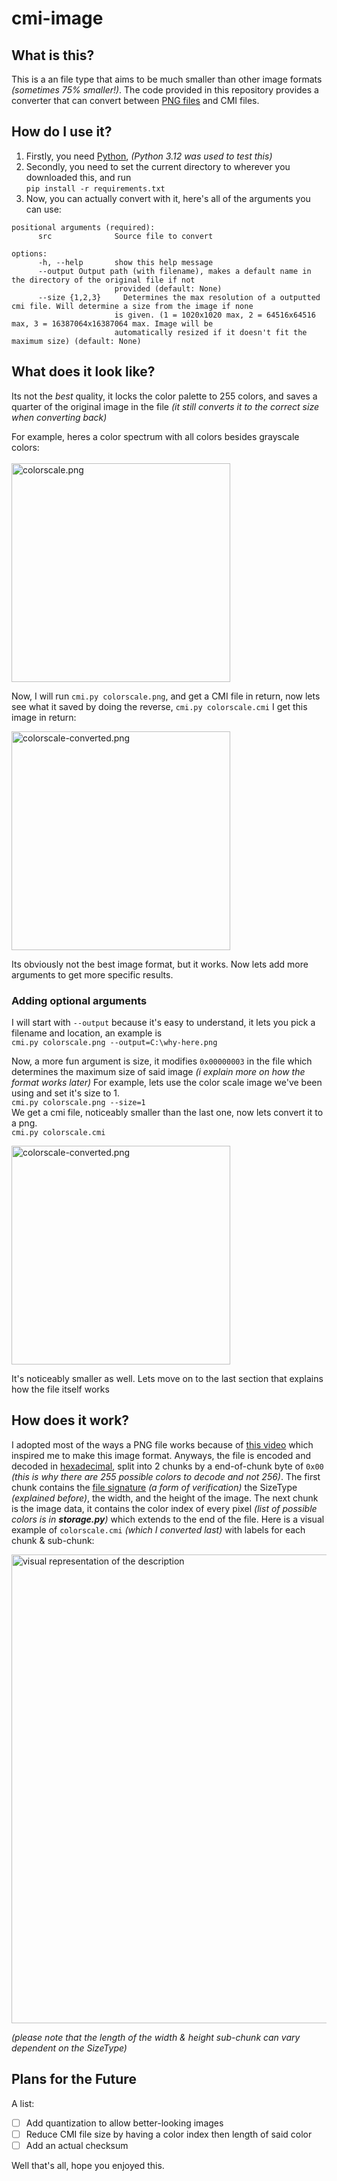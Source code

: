 # cmi-image

## What is this?
This is a an file type that aims to be much smaller than other image formats *(sometimes 75% smaller!)*. The code provided in this repository provides a converter that can convert between [PNG files](https://en.wikipedia.org/wiki/PNG) and CMI files.

## How do I use it?
1. Firstly, you need [Python](https://www.python.org/downloads/), *(Python 3.12 was used to test this)*
2. Secondly, you need to set the current directory to wherever you downloaded this, and run
<br>`pip install -r requirements.txt`<br>
4. Now, you can actually convert with it, here's all of the arguments you can use:

```
positional arguments (required):
	  src              Source file to convert

options:
	  -h, --help       show this help message
	  --output Output path (with filename), makes a default name in the directory of the original file if not
	                   provided (default: None)
	  --size {1,2,3}     Determines the max resolution of a outputted cmi file. Will determine a size from the image if none
	                   is given. (1 = 1020x1020 max, 2 = 64516x64516 max, 3 = 16387064x16387064 max. Image will be
	                   automatically resized if it doesn't fit the maximum size) (default: None)
```

## What does it look like?
Its not the *best* quality, it locks the color palette to 255 colors, and saves a quarter of the original image in the file *(it still converts it to the correct size when converting back)*

For example, heres a color spectrum with all colors besides grayscale colors:
<br><br><img src="https://i.postimg.cc/wjyW5sG4/colorscale.png" alt="colorscale.png" width="350"> 

Now, I will run `cmi.py colorscale.png`, and get a CMI file in return, now lets see what it saved by doing the reverse, `cmi.py colorscale.cmi`
I get this image in return:

<img src="https://i.postimg.cc/Jz59HXHw/rainbowres-converted.png" alt="colorscale-converted.png" width="350"> 

Its obviously not the best image format, but it works. Now lets add more arguments to get more specific results.

### Adding optional arguments
I will start with `--output` because it's easy to understand, it lets you pick a filename and location, an example is <br>`cmi.py colorscale.png --output=C:\why-here.png`

Now, a more fun argument is size, it modifies `0x00000003` in the file which determines the maximum size of said image *(i explain more on how the format works later)* For example, lets use the color scale image we've been using and set it's size to 1.
<br>`cmi.py colorscale.png --size=1`<br>
We get a cmi file, noticeably smaller than the last one, now lets convert it to a png.
<br>`cmi.py colorscale.cmi`<br>

<img src="https://i.postimg.cc/wxPVFBY1/rainbowres-converted.png" alt="colorscale-converted.png" width="350"> 

It's noticeably smaller as well. Lets move on to the last section that explains how the file itself works

## How does it work?
I adopted most of the ways a PNG file works because of [this video](https://www.youtube.com/watch?v=-Rdo8KAHgoE) which inspired me to make this image format. Anyways, the file is encoded and decoded in [hexadecimal](https://en.wikipedia.org/wiki/Hexadecimal), split into 2 chunks by a end-of-chunk byte of `0x00` *(this is why there are 255 possible colors to decode and not 256)*. The first chunk contains the [file signature](https://en.wikipedia.org/wiki/File_signature) *(a form of verification)* the SizeType *(explained before)*, the width, and the height of the image. The next chunk is the image data, it contains the color index of every pixel *(list of possible colors is in **storage.py**)* which extends to the end of the file. 
Here is a visual example of `colorscale.cmi` *(which I converted last)* with labels for each chunk & sub-chunk:

<img src="https://i.postimg.cc/FRXM7K6f/Untitled.png" alt="visual representation of the description" width="750"> 

*(please note that the length of the width & height sub-chunk can vary dependent on the SizeType)*

## Plans for the Future
A list:

 - [ ] Add quantization to allow better-looking images
 - [ ] Reduce CMI file size by having a color index then length of said color
 - [ ] Add an actual checksum

Well that's all, hope you enjoyed this.

